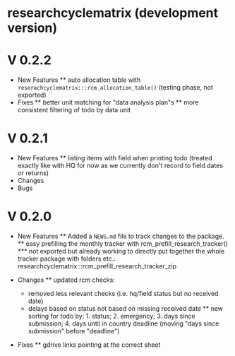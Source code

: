# researchcyclematrix (development version)


# V 0.2.2

* New Features
** auto allocation table with `reserachcyclematrix:::rcm_allocation_table()` (testing phase, not exported)
* Fixes
** better unit matching for "data analysis plan"s
** more consistent filtering of todo by data unit

# V 0.2.1

* New Features
** listing items with field when printing todo (treated exactly like with HQ for now as we currently don't record to field dates or returns)
* Changes
* Bugs
# V 0.2.0

* New Features
** Added a `NEWS.md` file to track changes to the package.
** easy prefilling the monthly tracker with rcm_prefill_research_tracker()
*** not exported but already working to directly put together the whole tracker package with folders etc.: researchcyclematrix:::rcm_prefill_research_tracker_zip

* Changes
** updated rcm checks:
  - removed less relevant checks (i.e. hq/field status but no received date)
  - delays based on status not based on missing received date
** new sorting for  todo by: 1. status; 2. emergency; 3. days since submission; 4. days until in country deadline (moving "days since submission" before "deadline")

* Fixes
** gdrive links pointing at the correct sheet
